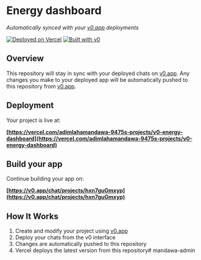 # Energy dashboard

*Automatically synced with your [v0.app](https://v0.app) deployments*

[![Deployed on Vercel](https://img.shields.io/badge/Deployed%20on-Vercel-black?style=for-the-badge&logo=vercel)](https://vercel.com/adimlahamandawa-9475s-projects/v0-energy-dashboard)
[![Built with v0](https://img.shields.io/badge/Built%20with-v0.app-black?style=for-the-badge)](https://v0.app/chat/projects/hxn7guGmxyp)

## Overview

This repository will stay in sync with your deployed chats on [v0.app](https://v0.app).
Any changes you make to your deployed app will be automatically pushed to this repository from [v0.app](https://v0.app).

## Deployment

Your project is live at:

**[https://vercel.com/adimlahamandawa-9475s-projects/v0-energy-dashboard](https://vercel.com/adimlahamandawa-9475s-projects/v0-energy-dashboard)**

## Build your app

Continue building your app on:

**[https://v0.app/chat/projects/hxn7guGmxyp](https://v0.app/chat/projects/hxn7guGmxyp)**

## How It Works

1. Create and modify your project using [v0.app](https://v0.app)
2. Deploy your chats from the v0 interface
3. Changes are automatically pushed to this repository
4. Vercel deploys the latest version from this repository# mandawa-admin
